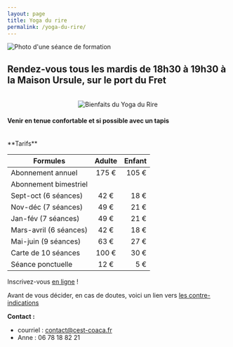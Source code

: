 ```yaml
---
layout: page
title: Yoga du rire
permalink: /yoga-du-rire/
---
```


<img class="fit-picture" src="../../../assets/img/formation-yoga-du-rire-prof-f-loizeau.jpg"
     alt="Photo d'une séance de formation">
## Rendez-vous tous les mardis de 18h30 à 19h30 à la Maison Ursule, sur le port du Fret
<br>
<center><img class="fit-picture" src="../../../assets/img/Bienfaits-du-rire-800x450.jpg"
     alt="Bienfaits du Yoga du Rire"></center>

<h4>Venir en tenue confortable  et si possible avec un tapis</h4>
<br>
**Tarifs**

| Formules | Adulte | Enfant |
|--------|:------:|------:|
| Abonnement annuel | 175 €   |  105 € |
| Abonnement bimestriel | |  |
| Sept-oct (6 séances) | 42 €   |  18 € |
| Nov-déc (7 séances) | 49 €   |  21 € |
| Jan-fév (7 séances) | 49 €   |  21 € |
| Mars-avril (6 séances) | 42 €   |  18 € |
| Mai-juin (9 séances) | 63 €   |  27 € |
| Carte de 10 séances | 100 €   |  30 € |
| Séance ponctuelle | 12 €   |  5 € |

Inscrivez-vous [en ligne](https://www.helloasso.com/associations/c-est-coaca-c-est-de-la-culture-d-ocytocine-pour-accorder-le-coeur-et-les-actes/adhesions/cotisation-yoga-du-rire/widget-vignette) !

Avant de vous décider, en cas de doutes, voici un lien vers [les contre-indications](https://www.formation-yogadurire.fr/contre-indications-yoga-du-rire/)

**Contact :**
- courriel : <a href="contact@cest-coaca.fr">contact@cest-coaca.fr</a>
- Anne : 06 78 18 82 21

<!--Je pratique le yoga du rire et vous propose de venir mélanger nos rires chaque vendredi soir ! Les séances sont ouvertes à tous.tes, enfants et adultes !  
>Pourquoi j’adore cette pratique ? La raison est simple : chaque séance ressemble à une fête où on se remplit de vitalité et de bonne humeur.  
>J'ai reçu mon habilitation à animer par l’Institut Français & international du yoga du rire, dans le respect de la méthode et approuvée par le médecin fondateur.   

<div style="text-align: right"> Anne Raffray </div>

<img class="fit-picture" src="../../../assets/img/affiche-yoga-du-rire.jpg"
     alt="Affiche Yoga du Rire">

Le Yoga du rire est un concept novateur né d’un médecin indien exerçant à Mumbay (Inde), le docteur Madan Kataria. Aujourd'hui pratiqué dans plus de 116 pays, le Yoga du rire est une combinaison judicieuse de rires sans raison favorisant les respirations profondes (prana). N’importe qui peut ainsi rire, sans recourir à l’humour ou à des blagues. Est privilégié un rire simple, dans un premier temps abordé comme un exercice corporel, en groupe et qui va se transformer rapidement en rire réel et contagieux.

Le concept est basé sur un fait scientifique démontré par les neurosciences «  le corps ne fait pas la différence entre un rire spontané et un rire simulé ». On obtient même des avantages physiologiques et psychologiques bien supérieurs!

**Les bienfaits :**
La science confirme que la pratique du yoga du rire augmente la longévité et combat les maladies liées au stress. Ajoutons qu’il réduit le risque de troubles psychologiques et physiologiques, d’hypertension et de problèmes cardiaques. Mieux encore, il apporte dynamisme & optimisme et encourage chacun à mieux aborder la vie en générale. C’est aussi un chemin vers le bonheur et permet de forger un mental positif pour faire face aux aléas du quotidien.

Source : extraits de [Institut Français du Yoga du Rire & Rire-Santé](https://www.formation-yogadurire.fr/)
-->




